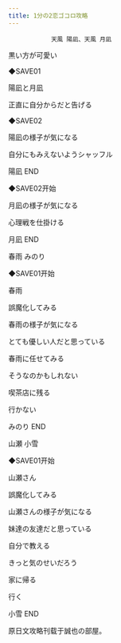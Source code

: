 ```yaml
---
title: 1分の2恋ゴコロ攻略
---
```


                天風 陽凪、天風 月凪



黒い方が可愛い

◆SAVE01

陽凪と月凪

正直に自分からだと告げる

◆SAVE02

陽凪の様子が気になる

自分にもみえないようシャッフル



陽凪 END



◆SAVE02开始

月凪の様子が気になる

心理戦を仕掛ける



月凪 END



春雨 みのり



◆SAVE01开始

春雨

誤魔化してみる

春雨の様子が気になる

とても優しい人だと思っている

春雨に任せてみる

そうなのかもしれない

喫茶店に残る

行かない



みのり END



山瀬 小雪



◆SAVE01开始

山瀬さん

誤魔化してみる

山瀬さんの様子が気になる

妹達の友達だと思っている

自分で教える

きっと気のせいだろう

家に帰る

行く



小雪 END



原日文攻略刊载于誠也の部屋。


              

